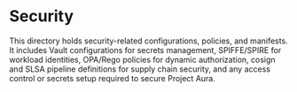 # Security

This directory holds security-related configurations, policies, and manifests. It includes Vault configurations for secrets management, SPIFFE/SPIRE for workload identities, OPA/Rego policies for dynamic authorization, cosign and SLSA pipeline definitions for supply chain security, and any access control or secrets setup required to secure Project Aura.
